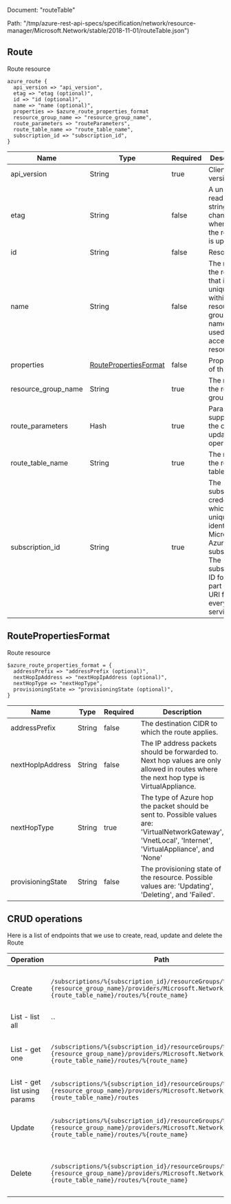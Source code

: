 Document: "routeTable"


Path: "/tmp/azure-rest-api-specs/specification/network/resource-manager/Microsoft.Network/stable/2018-11-01/routeTable.json")

## Route

Route resource

```puppet
azure_route {
  api_version => "api_version",
  etag => "etag (optional)",
  id => "id (optional)",
  name => "name (optional)",
  properties => $azure_route_properties_format
  resource_group_name => "resource_group_name",
  route_parameters => "routeParameters",
  route_table_name => "route_table_name",
  subscription_id => "subscription_id",
}
```

| Name        | Type           | Required       | Description       |
| ------------- | ------------- | ------------- | ------------- |
|api_version | String | true | Client API version. |
|etag | String | false | A unique read-only string that changes whenever the resource is updated. |
|id | String | false | Resource ID. |
|name | String | false | The name of the resource that is unique within a resource group. This name can be used to access the resource. |
|properties | [RoutePropertiesFormat](#routepropertiesformat) | false | Properties of the route. |
|resource_group_name | String | true | The name of the resource group. |
|route_parameters | Hash | true | Parameters supplied to the create or update route operation. |
|route_table_name | String | true | The name of the route table. |
|subscription_id | String | true | The subscription credentials which uniquely identify the Microsoft Azure subscription. The subscription ID forms part of the URI for every service call. |
        
## RoutePropertiesFormat

Route resource

```puppet
$azure_route_properties_format = {
  addressPrefix => "addressPrefix (optional)",
  nextHopIpAddress => "nextHopIpAddress (optional)",
  nextHopType => "nextHopType",
  provisioningState => "provisioningState (optional)",
}
```

| Name        | Type           | Required       | Description       |
| ------------- | ------------- | ------------- | ------------- |
|addressPrefix | String | false | The destination CIDR to which the route applies. |
|nextHopIpAddress | String | false | The IP address packets should be forwarded to. Next hop values are only allowed in routes where the next hop type is VirtualAppliance. |
|nextHopType | String | true | The type of Azure hop the packet should be sent to. Possible values are: 'VirtualNetworkGateway', 'VnetLocal', 'Internet', 'VirtualAppliance', and 'None' |
|provisioningState | String | false | The provisioning state of the resource. Possible values are: 'Updating', 'Deleting', and 'Failed'. |



## CRUD operations

Here is a list of endpoints that we use to create, read, update and delete the Route

| Operation | Path | Verb | Description | OperationID |
| ------------- | ------------- | ------------- | ------------- | ------------- |
|Create|`/subscriptions/%{subscription_id}/resourceGroups/%{resource_group_name}/providers/Microsoft.Network/routeTables/%{route_table_name}/routes/%{route_name}`|Put|Creates or updates a route in the specified route table.|Routes_CreateOrUpdate|
|List - list all|``||||
|List - get one|`/subscriptions/%{subscription_id}/resourceGroups/%{resource_group_name}/providers/Microsoft.Network/routeTables/%{route_table_name}/routes/%{route_name}`|Get|Gets the specified route from a route table.|Routes_Get|
|List - get list using params|`/subscriptions/%{subscription_id}/resourceGroups/%{resource_group_name}/providers/Microsoft.Network/routeTables/%{route_table_name}/routes`|Get|Gets all routes in a route table.|Routes_List|
|Update|`/subscriptions/%{subscription_id}/resourceGroups/%{resource_group_name}/providers/Microsoft.Network/routeTables/%{route_table_name}/routes/%{route_name}`|Put|Creates or updates a route in the specified route table.|Routes_CreateOrUpdate|
|Delete|`/subscriptions/%{subscription_id}/resourceGroups/%{resource_group_name}/providers/Microsoft.Network/routeTables/%{route_table_name}/routes/%{route_name}`|Delete|Deletes the specified route from a route table.|Routes_Delete|
